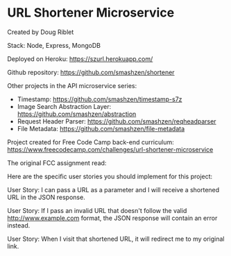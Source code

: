 # URL Shortener Microservice

Created by Doug Riblet

Stack: Node, Express, MongoDB

Deployed on Heroku: <https://szurl.herokuapp.com/>

Github repository: <https://github.com/smashzen/shortener>

Other projects in the API microservice series:  
* Timestamp: <https://github.com/smashzen/timestamp-s7z>  
* Image Search Abstraction Layer: <https://github.com/smashzen/abstraction>  
* Request Header Parser: <https://github.com/smashzen/reqheadparser>  
* File Metadata: <https://github.com/smashzen/file-metadata>  

Project created for Free Code Camp back-end curriculum: <https://www.freecodecamp.com/challenges/url-shortener-microservice>

The original FCC assignment read:

Here are the specific user stories you should implement for this project:

User Story: I can pass a URL as a parameter and I will receive a shortened URL in the JSON response.

User Story: If I pass an invalid URL that doesn't follow the valid http://www.example.com format, the JSON response will contain an error instead.

User Story: When I visit that shortened URL, it will redirect me to my original link.
